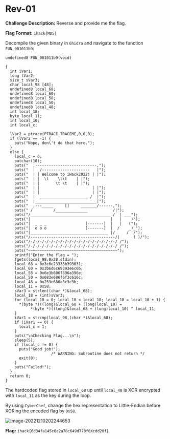 # Rev-01

**Challenge Description:** Reverse and provide me the flag. 

**Flag Format:** `ihack{MD5}`

Decompile the given binary in `Ghidra` and navigate to the function `FUN_001011b9`:

```
undefined8 FUN_001011b9(void)

{
  int iVar1;
  long lVar2;
  size_t sVar3;
  char local_98 [48];
  undefined8 local_68;
  undefined8 local_60;
  undefined8 local_58;
  undefined8 local_50;
  undefined8 local_48;
  int local_18;
  byte local_11;
  int local_10;
  int local_c;
  
  lVar2 = ptrace(PTRACE_TRACEME,0,0,0);
  if (lVar2 == -1) {
    puts("Nope, don\'t do that here.");
  }
  else {
    local_c = 0;
    putchar(10);
    puts("  ,---------------------------,");
    puts("  |  /---------------------   |");
    puts("  | | Welcome to iHack2022! | |");
    puts("  | |  \t    \t\t    | |");
    puts("  | |       \t \t    | |");
    puts("  | |                       | |");
    puts("  | |                       | |");
    puts("  |  _____________________ /  |");
    puts("  |___________________________|");
    puts("  ,---_____     []     _______/------,");
    puts(" /         /______________           /|");
    puts("/___________________________________ /  | ___");
    puts("|                                   |   |    )");
    puts("|  _ _ _                 [-------]  |   |   (");
    puts("|  o o o                 [-------]  |  /    _)_");
    puts("|__________________________________ |/     /  /");
    puts("/-------------------------------------/|      ( )/");
    puts("/-/-/-/-/-/-/-/-/-/-/-/-/-/-/-/-/-/-/-/ /");
    puts("/-/-/-/-/-/-/-/-/-/-/-/-/-/-/-/-/-/-/-/ /");
    puts("~~~~~~~~~~~~~~~~~~~~~~~~~~~~~~~~~~~~~~~");
    printf("Enter the flag = ");
    fgets(local_98,0x28,stdin);
    local_68 = 0x3c6e23333b393031;
    local_60 = 0x3b6d6c69393e6c6b;
    local_58 = 0x6e3b606f396a396e;
    local_50 = 0x683e686f6f3c616c;
    local_48 = 0x253e686a3c3c3b;
    local_11 = 0x58;
    sVar3 = strlen((char *)&local_68);
    local_18 = (int)sVar3;
    for (local_10 = 0; local_10 < local_18; local_10 = local_10 + 1) {
      *(byte *)((long)&local_68 + (long)local_10) =
           *(byte *)((long)&local_68 + (long)local_10) ^ local_11;
    }
    iVar1 = strcmp(local_98,(char *)&local_68);
    if (iVar1 == 0) {
      local_c = 1;
    }
    puts("\nChecking Flag...\n");
    sleep(5);
    if (local_c != 0) {
      puts("Good job!");
                    /* WARNING: Subroutine does not return */
      exit(0);
    }
    puts("Failed!");
  }
  return 0;
}
```

The hardcoded flag stored in `local_68` up until `local_48` is XOR encrypted with `local_11` as the key during the loop.

By using `CyberChef`, change the hex representation to Little-Endian before XORing the encoded flag by `0x58`.

![image-20221210202244653](C:\Users\USER\AppData\Roaming\Typora\typora-user-images\image-20221210202244653.png)

**Flag:** `ihack{6d34fa145c6a2a78c649d770f0Xcdd20f}`